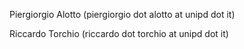 Piergiorgio Alotto (piergiorgio dot alotto at unipd dot it)

Riccardo Torchio (riccardo dot torchio at unipd dot it)

